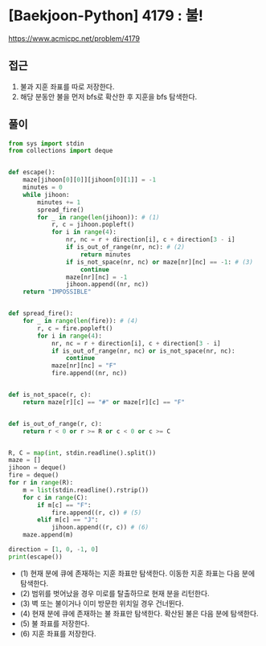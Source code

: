 [Baekjoon-Python] 4179 : 불!
=
<https://www.acmicpc.net/problem/4179>


접근
--


1. 불과 지훈 좌표를 따로 저장한다.
2. 해당 분동안 불을 먼저 bfs로 확산한 후 지훈을 bfs 탐색한다.


풀이
--



```python
from sys import stdin
from collections import deque


def escape():
    maze[jihoon[0][0]][jihoon[0][1]] = -1
    minutes = 0
    while jihoon:
        minutes += 1
        spread_fire()
        for _ in range(len(jihoon)): # (1)
            r, c = jihoon.popleft()
            for i in range(4):
                nr, nc = r + direction[i], c + direction[3 - i]
                if is_out_of_range(nr, nc): # (2)
                    return minutes
                if is_not_space(nr, nc) or maze[nr][nc] == -1: # (3)
                    continue
                maze[nr][nc] = -1
                jihoon.append((nr, nc))
    return "IMPOSSIBLE"


def spread_fire():
    for _ in range(len(fire)): # (4)
        r, c = fire.popleft()
        for i in range(4):
            nr, nc = r + direction[i], c + direction[3 - i]
            if is_out_of_range(nr, nc) or is_not_space(nr, nc):
                continue
            maze[nr][nc] = "F"
            fire.append((nr, nc))


def is_not_space(r, c):
    return maze[r][c] == "#" or maze[r][c] == "F"


def is_out_of_range(r, c):
    return r < 0 or r >= R or c < 0 or c >= C


R, C = map(int, stdin.readline().split())
maze = []
jihoon = deque()
fire = deque()
for r in range(R):
    m = list(stdin.readline().rstrip())
    for c in range(C):
        if m[c] == "F":
            fire.append((r, c)) # (5)
        elif m[c] == "J":
            jihoon.append((r, c)) # (6)
    maze.append(m)

direction = [1, 0, -1, 0]
print(escape())
```


* (1) 현재 분에 큐에 존재하는 지훈 좌표만 탐색한다. 이동한 지훈 좌표는 다음 분에 탐색한다.
* (2) 범위를 벗어났을 경우 미로를 탈출하므로 현재 분을 리턴한다.
* (3) 벽 또는 불이거나 이미 방문한 위치일 경우 건너뛴다.
* (4) 현재 분에 큐에 존재하는 불 좌표만 탐색한다. 확산된 불은 다음 분에 탐색한다.
* (5) 불 좌표를 저장한다.
* (6) 지훈 좌표를 저장한다.
